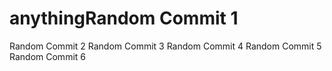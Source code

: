 # anythingRandom Commit 1
Random Commit 2
Random Commit 3
Random Commit 4
Random Commit 5
Random Commit 6

